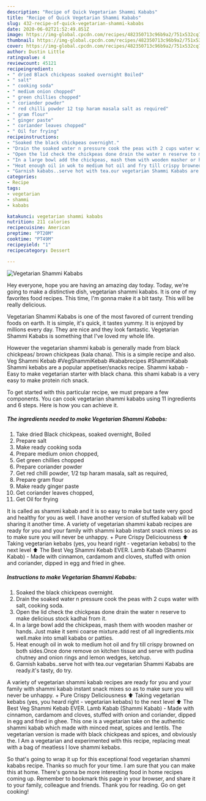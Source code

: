 ```yaml
---
description: "Recipe of Quick Vegetarian Shammi Kababs"
title: "Recipe of Quick Vegetarian Shammi Kababs"
slug: 432-recipe-of-quick-vegetarian-shammi-kababs
date: 2020-06-02T21:52:49.851Z
image: https://img-global.cpcdn.com/recipes/482350713c96b9a2/751x532cq70/vegetarian-shammi-kababs-recipe-main-photo.jpg
thumbnail: https://img-global.cpcdn.com/recipes/482350713c96b9a2/751x532cq70/vegetarian-shammi-kababs-recipe-main-photo.jpg
cover: https://img-global.cpcdn.com/recipes/482350713c96b9a2/751x532cq70/vegetarian-shammi-kababs-recipe-main-photo.jpg
author: Dustin Little
ratingvalue: 4
reviewcount: 45121
recipeingredient:
- " dried Black chickpeas soaked overnight Boiled"
- " salt"
- " cooking soda"
- " medium onion chopped"
- " green chillies chopped"
- " coriander powder"
- " red chilli powder 12 tsp haram masala salt as required"
- " gram flour"
- " ginger paste"
- " coriander leaves chopped"
- " Oil for frying"
recipeinstructions:
- "Soaked the black chickpeas overnight."
- "Drain the soaked water n pressure cook the peas with 2 cups water with salt, cooking soda."
- "Open the lid check the chickpeas done drain the water n reserve to make delicious stock kadhai from it."
- "In a large bowl add the chickpeas, mash them with wooden masher or hands. Just make it semi coarse mixture.add rest of all ingredients.mix well.make into small kababs or patties."
- "Heat enough oil in wok to medium hot oil and fry till crispy browned on both sides.Once done remove on kitchen tissue and serve with pudina chutney and onion rings and lemon wedges, ketchup."
- "Garnish kababs..serve hot with tea.our vegetarian Shammi Kababs are ready.it&#39;s tasty, do try."
categories:
- Recipe
tags:
- vegetarian
- shammi
- kababs

katakunci: vegetarian shammi kababs 
nutrition: 211 calories
recipecuisine: American
preptime: "PT20M"
cooktime: "PT49M"
recipeyield: "1"
recipecategory: Dessert

---
```



![Vegetarian Shammi Kababs](https://img-global.cpcdn.com/recipes/482350713c96b9a2/751x532cq70/vegetarian-shammi-kababs-recipe-main-photo.jpg)

Hey everyone, hope you are having an amazing day today. Today, we're going to make a distinctive dish, vegetarian shammi kababs. It is one of my favorites food recipes. This time, I'm gonna make it a bit tasty. This will be really delicious.

Vegetarian Shammi Kababs is one of the most favored of current trending foods on earth. It is simple, it's quick, it tastes yummy. It is enjoyed by millions every day. They are nice and they look fantastic. Vegetarian Shammi Kababs is something that I've loved my whole life.

However the vegetarian shammi kabab is generally made from black chickpeas/ brown chickpeas (kala chana). This is a simple recipe and also. Veg Shammi Kebab #VegShammiKebab #kababrecipes #ShammiKabab Shammi kebabs are a popular appetiser/snacks recipe. Shammi kabab - Easy to make vegetarian starter with black chana. this shami kabab is a very easy to make protein rich snack.


To get started with this particular recipe, we must prepare a few components. You can cook vegetarian shammi kababs using 11 ingredients and 6 steps. Here is how you can achieve it.

<!--inarticleads1-->

##### The ingredients needed to make Vegetarian Shammi Kababs:

1. Take  dried Black chickpeas, soaked overnight, Boiled
1. Prepare  salt
1. Make ready  cooking soda
1. Prepare  medium onion chopped,
1. Get  green chillies chopped
1. Prepare  coriander powder
1. Get  red chilli powder, 1/2 tsp haram masala, salt as required,
1. Prepare  gram flour
1. Make ready  ginger paste
1. Get  coriander leaves chopped,
1. Get  Oil for frying


It is called as shammi kabab and it is so easy to make but taste very good and healthy for you as well. I have another version of stuffed kabab will be sharing it another time. A variety of vegetarian shammi kabab recipes are ready for you and your family with shammi kabab instant snack mixes so as to make sure you will never be unhappy. + Pure Crispy Deliciousness ⬆ Taking vegetarian kebabs (yes, you heard right - vegetarian kebabs) to the next level ⬆ The Best Veg Shammi Kebab EVER. Lamb Kabab (Shammi Kabab) - Made with cinnamon, cardamom and cloves, stuffed with onion and coriander, dipped in egg and fried in ghee. 

<!--inarticleads2-->

##### Instructions to make Vegetarian Shammi Kababs:

1. Soaked the black chickpeas overnight.
1. Drain the soaked water n pressure cook the peas with 2 cups water with salt, cooking soda.
1. Open the lid check the chickpeas done drain the water n reserve to make delicious stock kadhai from it.
1. In a large bowl add the chickpeas, mash them with wooden masher or hands. Just make it semi coarse mixture.add rest of all ingredients.mix well.make into small kababs or patties.
1. Heat enough oil in wok to medium hot oil and fry till crispy browned on both sides.Once done remove on kitchen tissue and serve with pudina chutney and onion rings and lemon wedges, ketchup.
1. Garnish kababs..serve hot with tea.our vegetarian Shammi Kababs are ready.it&#39;s tasty, do try.


A variety of vegetarian shammi kabab recipes are ready for you and your family with shammi kabab instant snack mixes so as to make sure you will never be unhappy. + Pure Crispy Deliciousness ⬆ Taking vegetarian kebabs (yes, you heard right - vegetarian kebabs) to the next level ⬆ The Best Veg Shammi Kebab EVER. Lamb Kabab (Shammi Kabab) - Made with cinnamon, cardamom and cloves, stuffed with onion and coriander, dipped in egg and fried in ghee. This one is a vegetarian take on the authentic shammi kabab which made with minced meat, spices and lentils. The vegetarian version is made with black chickpeas and spices, and obviously the. I Am a vegetarian and experimented with this recipe, replacing meat with a bag of meatless I love shammi kebabs. 

So that's going to wrap it up for this exceptional food vegetarian shammi kababs recipe. Thanks so much for your time. I am sure that you can make this at home. There's gonna be more interesting food in home recipes coming up. Remember to bookmark this page in your browser, and share it to your family, colleague and friends. Thank you for reading. Go on get cooking!
